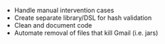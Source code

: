 - Handle manual intervention cases
- Create separate library/DSL for hash validation
- Clean and document code
- Automate removal of files that kill Gmail (i.e. jars)
